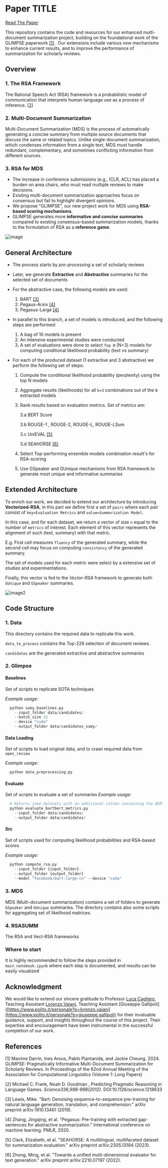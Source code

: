 
# Paper TITLE
[Read The Paper](https://arxiv.org/abs/2406.07359)

This repository contains the code and resources for our enhanced multi-document summarization project, building on the foundational work of the GLIMPSE paperwork <a href="#ref1">[1]</a> . Our extensions include various *new* mechanisms to enhance current results, and to improve the performance of summarization for scholarly reviews.

## Overview
### 1. The RSA Framework
The Rational Speech Act (RSA) framework is a probabilistic model of communication that interprets human language use as a process of inference. <a href="#ref2">[2]</a>

### 2. Multi-Document Summarization
Multi-Document Summarization (MDS) is the process of automatically generating a concise summary from multiple source documents that discuss the same or related topics. Unlike single-document summarization, which condenses information from a single text, MDS must handle redundant, complementary, and sometimes conflicting information from different sources.

### 3. RSA for MDS
- The increase in conference submissions (e.g., ICLR, ACL) has placed a burden on area chairs, who must read multiple reviews to make decisions.
- Existing multi-document summarization approaches focus on consensus but fail to highlight divergent opinions.
- We propose "GLIMPSE", our new project work for MDS using **RSA-based scoring mechanisms**. 
- GLIMPSE generates more **informative and concise summaries** compared to existing consensus-based summarization models, thanks to the formulation of RSA as a **reference game**.

![image](imgs/d1.jpg)

## General Architecture
- The process starts by *pre-processing* a set of scholarly reviews
- Later, we generate **Extractive** and **Abstractive** summaries for the selected set of documents
- For the abstractive case, the following models are used:
  1. BART <a href="#ref3">[3]</a>
  2. Pegaus-Arxiv <a href="#ref4">[4]</a>
  3. Pegasus-Large <a href="#ref4">[4]</a>

- In parallel to this branch, a set of models is introduced, and the following steps are performed:

  1. A bag of 10 models is present
  2. An intensive experimental studies were conducted 
  3. A set of evaluations were done to select `Top N` (N=3) models for computing conditional likelihood probability (text vs summary)

- For each of the produced dataset (1 extractive and 3 abstractive) we perform the following set of steps:

  1. Compute the conditional likelihood probability (perplexity) using the top N models
  2. Aggregate results (likelihoods) for all `k=3` combinations out of the `N` extracted models
  3. Rank results based on evaluation metrics. Set of metrics are:

      3.a BERT Score

      3.b ROUGE-1 , ROUGE-2, ROUGE-L, ROUGE-LSum

      3.c UniEVAL <a href="#ref5">[5]</a>
      
      3.d SEAHORSE <a href="#ref6">[6]</a>
  4. Select Top-performing ensemble models combination result's for RSA-scoring
  5. Use GSpeaker and GUnique mechanisms from RSA framework to generate most unique and informative summaries

## Extended Architecture
To enrich our work, we decided to extend our architecture by introducing **Vectorized-RSA**, in this part we define first a set of `pairs` where each pair consist of `key=Evaluation Metrics` and `value=Summarization Model`. 

In this case, and for each dataset, we return a vector of size `n` equal to the number of `metrics` of interest. Each element of this vector represents the alignment of such (text, summary) with that metric.

E.g. First cell measures `fluency` of the generated summary, while the second cell may focus on computing `consistency` of the generated summary.

The set of models used for each metric were select by a extensive set of studies and experimentations.

Finally, this vector is fed to the *Vector-RSA* framework to generate both `GUnique` and `GSpeaker` summaries.

![image2](imgs/d2.png)


## Code Structure

### 1. Data
This directory contains the required data to replicate this work.

`data_to_process` contains the Top-226 selection of document reviews.

`candidates` are the generated extractive and abstractive summaries 

### 2. Glimpse

  #### Baselines
  Set of scripts to replicate SOTA techniques
  
  *Example usage:*
  ```python
    python sumy_baselines.py 
      --input_folder data/candidates/ 
      --batch_size 32 
      --device "cuda" 
      --output_folder data/candidates_sumy/
  ```

  #### Data Loading
  Set of scripts to load original data, and to crawl required data from `open_review`

  *Example usage:*
  ```python
    python data_preprocessing.py
  ```

  #### Evaluate
  Set of scripts to evaluate a set of summaries
  *Example usage:*
  ```python
    # Returns same datasets with an additional column containing the BERTScore
    python evaluate_bartbert_metrics.py 
      --input_folder data/candidates/ 
      --output_folder data/candidates/
  ```

  #### Src
  Set of scripts used for computing likelihood probabilities and RSA-based scores

  *Example usage:*
  ```python
    python compute_rsa.py 
      --input_folder {input_folder} 
      --output_folder {output_folder} 
      --model "facebook/bart-large-cn" --device "cuda"
  ```

### 3. MDS
MDS (Multi-document summarization) contains a set of folders to generate `GSpeaker` and `GUnique` summaries. The directory contains also some scripts for aggregating set of likelihood matrices.

### 4. RSASUMM
The RSA and Vect-RSA frameworks

### Where to start
It is highly recommended to follow the steps provided in `main_notebook.ipynb` where each step is documented, and results can be easily visualized



## Acknowledgment

We would like to extend our sincere gratitude to Professor [Luca Cagliero](https://www.polito.it/personale?p=023058), Teaching Assistant [Lorenzo Vaiani](https://www.polito.it/personale?p=lorenzo.vaiani), Teaching Assistant [Giuseppe Gallipoli]([https://www.polito.it/personale?p=lorenzo.vaiani](https://www.polito.it/personale?p=giuseppe.gallipoli) for their invaluable guidance, support, and insights throughout the course of this project. Their expertise and encouragement have been instrumental in the successful completion of our work.


## References
<a id="ref1">[1]</a> Maxime Darrin, Ines Arous, Pablo Piantanida, and Jackie Cheung. 2024. GLIMPSE: Pragmatically Informative Multi-Document Summarization for Scholarly Reviews. In Proceedings of the 62nd Annual Meeting of the Association for Computational Linguistics (Volume 1: Long Papers)

<a id="ref2">[2]</a> Michael C. Frank, Noah D. Goodman , Predicting Pragmatic Reasoning in Language Games. *Science336,998-998(2012).* DOI:10.1126/science.1218633

<a id="ref3">[3]</a> Lewis, Mike. "Bart: Denoising sequence-to-sequence pre-training for natural language generation, translation, and comprehension." arXiv preprint arXiv:1910.13461 (2019).

<a id="ref4">[4]</a> Zhang, Jingqing, et al. "Pegasus: Pre-training with extracted gap-sentences for abstractive summarization." International conference on machine learning. PMLR, 2020.

<a id="ref5">[5]</a> Clark, Elizabeth, et al. "SEAHORSE: A multilingual, multifaceted dataset for summarization evaluation." arXiv preprint arXiv:2305.13194 (2023).

<a id="ref6">[6]</a> Zhong, Ming, et al. "Towards a unified multi-dimensional evaluator for text generation." arXiv preprint arXiv:2210.07197 (2022).
